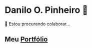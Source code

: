 # Danilo O. Pinheiro 👋
👯 Estou procurando colaborar...

## Meu [Portfólio]("https://dop-s.github.io/")

<!--
**DaniloOPinheiro/DaniloOPinheiro** is a ✨ _special_ ✨ repository because its `README.md` (this file) appears on your GitHub profile.

Here are some ideas to get you started:

- 🔭 I’m currently working on ...
- 🌱 I’m currently learning ...
- 👯 I’m looking to collaborate on ...
- 🤔 I’m looking for help with ...
- 💬 Ask me about ...
- 📫 How to reach me: ...
- 😄 Pronouns: ...
- ⚡ Fun fact: ...
-->
